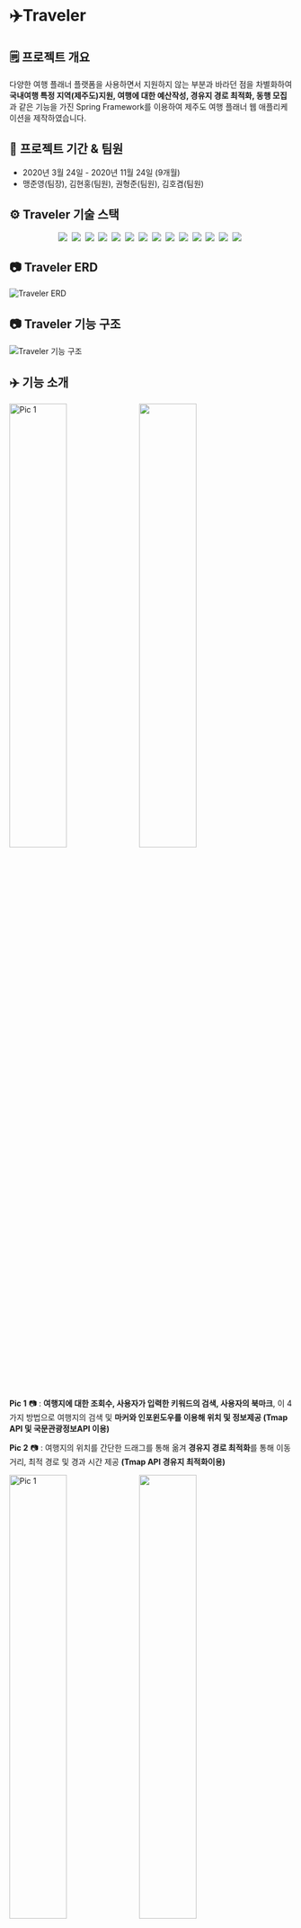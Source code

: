 # ✈️Traveler

## 🗒️ 프로젝트 개요

다양한 여행 플래너 플랫폼을 사용하면서 지원하지 않는 부분과 바라던 점을 차별화하여 **국내여행 특정 지역(제주도)지원, 여행에 대한 예산작성, 경유지 경로 최적화, 동행 모집**과 같은 기능을 가진 Spring Framework를 이용하여 제주도 여행 플래너 웹 애플리케이션을 제작하였습니다.

## 🚩 프로젝트 기간 & 팀원

- 2020년 3월 24일 - 2020년 11월 24일 (9개월)
- 맹준영(팀장), 김현홍(팀원), 권형준(팀원), 김호겸(팀원)

## ⚙️ Traveler 기술 스택
<p align="center">
  <img src="https://img.shields.io/badge/API-T_Map-red?style=flat">&nbsp 
  <img src="https://img.shields.io/badge/API-Kakao_Login-FFCD00?logo=kakao&style=flat&logoColor=white">&nbsp 
  <img src="https://img.shields.io/badge/API-국문_관광_정보-skyblue?style=flat">&nbsp 
  <img src="https://img.shields.io/badge/Library-Google_Chart-4285F4?style=flat&logo=google&logoColor=white">&nbsp 
  <img src="https://img.shields.io/badge/Library-Bootstrap-563D7C?style=flat&logo=bootstrap">&nbsp 
  <img src="https://img.shields.io/badge/Language-Java_8-007396?style=flat&logo=java&logoColor=white">&nbsp 
  <img src="https://img.shields.io/badge/Language-JavaScript-F7DF1E?style=flat&logo=javascript&logoColor=white">&nbsp 
  <img src="https://img.shields.io/badge/Language-JSP-orange?style=flat">&nbsp 
  <img src="https://img.shields.io/badge/Language-JSTL-green?style=flat">&nbsp 
  <img src="https://img.shields.io/badge/Language-jquery-0769AD?style=flat&logo=jquery&logoColor=white">&nbsp 
  <img src="https://img.shields.io/badge/Database-Oracle-F80000?style=flat&logo=oracle&logoColor=white">&nbsp 
  <img src="https://img.shields.io/badge/Database-Firebase-FFCA28?style=flat&logo=firebase&logoColor=white">&nbsp 
  <img src="https://img.shields.io/badge/Server-ApacheTomcat_8.5v-D22128?style=flat&logo=apahce&logoColor=white">&nbsp 
  <img src="https://img.shields.io/badge/Framework-SpringFramework_5.0.7-6DB33F?style=flat&logo=spring&logoColor=white">&nbsp 

</p>

## 📷 Traveler ERD 
![Traveler ERD](https://user-images.githubusercontent.com/52314663/100532928-0b13a800-3242-11eb-8b28-ec19d45620be.png)

## 📷 Traveler 기능 구조
![Traveler 기능 구조](https://user-images.githubusercontent.com/52314663/100532936-1535a680-3242-11eb-8bb3-a94f3453f8f7.png)


## ✈️ 기능 소개

<img src="https://user-images.githubusercontent.com/52314663/100517892-7c674280-31d1-11eb-8d8b-41105b8b2915.png" width="45%" alt="Pic 1"> <img src="https://user-images.githubusercontent.com/52314663/100517900-82f5ba00-31d1-11eb-8bc6-64f30cf3871c.png" width="45%">
  
**Pic 1** 📷 : **여행지에 대한 조회수, 사용자가 입력한 키워드의 검색, 사용자의 북마크**, 이 4가지 방법으로 여행지의 검색 및 **마커와 인포윈도우를 이용해 위치 및 정보제공 (Tmap API 및 국문관광정보API 이용)**

**Pic 2** 📷 : 여행지의 위치를 간단한 드래그를 통해 옮겨 **경유지 경로 최적화**를 통해 이동 거리, 최적 경로 및 경과 시간 제공 **(Tmap API 경유지 최적화이용)**

<img src="https://user-images.githubusercontent.com/52314663/100517901-8426e700-31d1-11eb-9bcc-6d04aa9ef906.png" width="45%" alt="Pic 1"> <img src="https://user-images.githubusercontent.com/52314663/100517902-85581400-31d1-11eb-9c87-39dcb8023075.png" width="45%">

**Pic 3 & 4** 📷 : DevExpress 라이브러리 중 Scheduler를 이용하여 **드래그 앤 드롭 방식**으로 **사용자가 저장한 여행 장소를 날짜 및 시간의 간편한 변경**이 가능하며, **더블 클릭**을 통해 **여행지에 대한 상세정보 추가 및 사용자가 원하는 여행지 추가 커스터마이징** 기능 제공 **(DevExpress Shceduler Library 사용)**

<img src="https://user-images.githubusercontent.com/52314663/100517903-8721d780-31d1-11eb-9a42-c97e23bdfe03.png" width="45%" alt="Pic 1"> <img src="https://user-images.githubusercontent.com/52314663/100517905-87ba6e00-31d1-11eb-96dd-1ece5aab2bb1.png" width="45%">

**Pic 5 & 6** 📷 : 사용자의 여행 일차에 맞는 공개 예산을 **총액 기준 최대/최소 금액으로 추천**해 예산 작성 참고하도록 지원하였으며 Google Chart Library의 Bar Chart와 Pie Chart를 이용하여 **금액별, 카테고리 별 예산 추이**를 보여주는 기능 **(Google Chart Library 이용)**

<img src="https://user-images.githubusercontent.com/52314663/100519064-e3d4c080-31d8-11eb-9997-107809c5e4cb.png" width="45%" alt="Pic 1"> <img src="https://user-images.githubusercontent.com/52314663/100519065-e6371a80-31d8-11eb-840b-9361dccd56df.png" width="45%">

**Pic 7 & 8** 📷 : **사용자의 여행 일정을 기반으로 예산을 제공**하도록 기본으로 여행 일정이 작성되어 있으며 보다 정확한 예산 작성을 지원하기 위해 **API가 제공하는 요금정보를 이용하고 추가 예산 작성**이 가능

<img src="https://user-images.githubusercontent.com/52314663/100519067-e7684780-31d8-11eb-8004-66419882e2c6.png" width="45%" alt="Pic 1"> <img src="https://user-images.githubusercontent.com/52314663/100519068-e8997480-31d8-11eb-95ea-7d0d5d0f4ffd.png" width="45%">

**Pic 9 & 10** 📷 : 동행 모집은 사용자의 여행 일정의 여행지로 호스팅이 가능하며 호스팅하기 이전에 같은 여행지를 여행하는 **동행 게시글 중 사용자의 여행 날짜, 가까운 시간, 마감이 가까운 순으로 추천해주는 자체 알고리즘**을 이용해 게스트로 참가할 수 있는 방향성 제공 

<img src="https://user-images.githubusercontent.com/52314663/100519070-e9caa180-31d8-11eb-98bc-630c46a84a15.png" width="45%" alt="Pic 1"> <img src="https://user-images.githubusercontent.com/52314663/100519071-ea633800-31d8-11eb-82b6-285d1bf770d7.png" width="45%">

**Pic 11 & 12** 📷 : 동행 호스트 혹은 게스트로 참가했을 때 호스트와 게스트간의 여행 일정 및 여행 정보 공유를 위해 **Firebase의 Realtime Database를 이용한 실시간 채팅과 DB를 이용한 쪽지를 구현**하여 연락 수단 제공

## 🔗 Traveler 깃허브 주소

👉🏻 [Traveler github](https://github.com/jymaeng95/Traveler)

## 📽️ Traveler 시연 영상

👉🏻 [Traveler 시연 영상](https://youtu.be/B48eBHVYirU)

## 🏅 Traveler 수상 내역

**👉🏻 제 12회 창의적 종합설계 경진대회 대상 (Hanshin Univ. 12th Capston Design Competition 1st Prize, 2020.11.30) - 한신대학교 SW역량 강화 센터 주관**

## 💡 Reference

- UI(HTML, CSS, Javascript)
    1. [https://codepen.io/ChynoDeluxe/pen/bdXeqQ](https://codepen.io/ChynoDeluxe/pen/bdXeqQ)
    2. [https://codepen.io/FlorinPop17/pen/vPKWjd](https://codepen.io/FlorinPop17/pen/vPKWjd)
    3. [https://codepen.io/GeorgePark/pen/VXrwOP](https://codepen.io/GeorgePark/pen/VXrwOP)
- Library & API
    1. [https://developers.kakao.com/docs/latest/ko/kakaologin/common](https://developers.kakao.com/docs/latest/ko/kakaologin/common)
    2. [http://tmapapi.sktelecom.com/main.html#](http://tmapapi.sktelecom.com/main.html#)
    3. [https://developers.google.com/chart/interactive/docs/gallery](https://developers.google.com/chart/interactive/docs/gallery)
    4. [https://www.data.go.kr/data/15057787/openapi.do](https://www.data.go.kr/data/15057787/openapi.do)
    5. [https://js.devexpress.com/Documentation/ApiReference/UI_Widgets/dxScheduler/](https://js.devexpress.com/Documentation/ApiReference/UI_Widgets/dxScheduler/)
